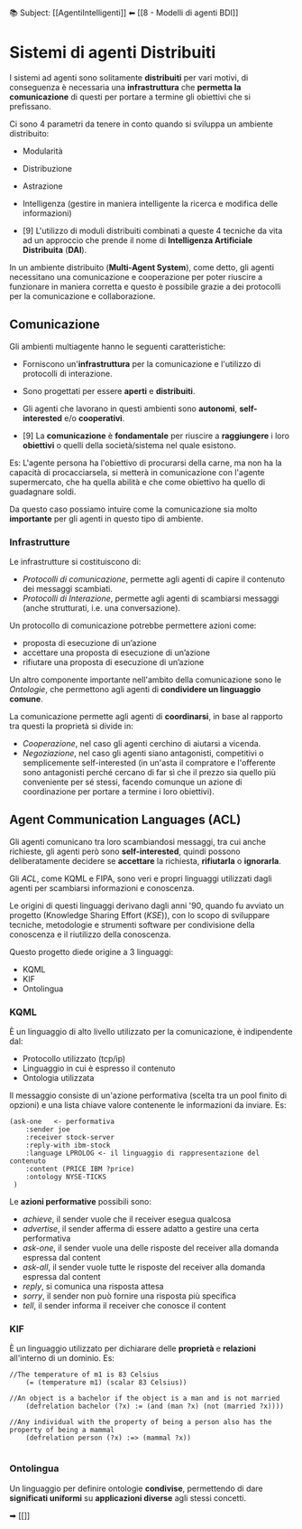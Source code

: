 📚 Subject: [[AgentiIntelligenti]]
⬅ [[8 - Modelli di agenti BDI]]

# Sistemi di agenti Distribuiti

I sistemi ad agenti sono solitamente **distribuiti** per vari motivi, di conseguenza è necessaria una **infrastruttura** che **permetta la comunicazione** di questi per portare a termine gli obiettivi che si prefissano.

Ci sono 4 parametri da tenere in conto quando si sviluppa un ambiente distribuito:
- Modularità
- Distribuzione
- Astrazione
- Intelligenza (gestire in maniera intelligente la ricerca e modifica delle informazioni)

 - [9] L'utilizzo di moduli distribuiti combinati a queste 4 tecniche da vita ad un approccio che prende il nome di **Intelligenza Artificiale Distribuita** (**DAI**).

In un ambiente distribuito (**Multi-Agent System**), come detto, gli agenti necessitano una comunicazione e cooperazione per poter riuscire a funzionare in maniera corretta e questo è possibile grazie a dei protocolli per la comunicazione e collaborazione.

## Comunicazione

Gli ambienti multiagente hanno le seguenti caratteristiche:
- Forniscono un'**infrastruttura** per la comunicazione e l'utilizzo di protocolli di interazione.
- Sono progettati per essere **aperti** e **distribuiti**.
- Gli agenti che lavorano in questi ambienti sono **autonomi**, **self-interested** e/o **cooperativi**.

 - [9] La **comunicazione** è **fondamentale** per riuscire a **raggiungere** i loro **obiettivi** o quelli della società/sistema nel quale esistono.

Es: 
L'agente persona ha l'obiettivo di procurarsi della carne, ma non ha la capacità di procacciarsela, si metterà in comunicazione con l'agente supermercato, che ha quella abilità e che come obiettivo ha quello di guadagnare soldi.

Da questo caso possiamo intuire come la comunicazione sia molto **importante** per gli agenti in questo tipo di ambiente.

### Infrastrutture

Le infrastrutture si costituiscono di:
- *Protocolli di comunicazione*, permette agli agenti di capire il contenuto dei messaggi scambiati.
- *Protocolli di Interazione*, permette agli agenti di scambiarsi messaggi (anche strutturati, i.e. una conversazione).

Un protocollo di comunicazione potrebbe permettere azioni come:
- proposta di esecuzione di un’azione 
- accettare una proposta di esecuzione di un’azione
- rifiutare una proposta di esecuzione di un’azione

Un altro componente importante nell'ambito della comunicazione sono le *Ontologie*, che permettono agli agenti di **condividere un linguaggio comune**.

La comunicazione permette agli agenti di **coordinarsi**, in base al rapporto tra questi la proprietà si divide in:
- *Cooperazione*, nel caso gli agenti cerchino di aiutarsi a vicenda. 
- *Negoziazione*, nel caso gli agenti siano antagonisti, competitivi o semplicemente self-interested (in un'asta il compratore e l'offerente sono antagonisti perché cercano di far sì che il prezzo sia quello più conveniente per sé stessi, facendo comunque un azione di coordinazione per portare a termine i loro obiettivi).

## Agent Communication Languages (ACL)

Gli agenti comunicano tra loro scambiandosi messaggi, tra cui anche richieste, gli agenti però sono **self-interested**, quindi possono deliberatamente decidere se **accettare** la richiesta, **rifiutarla** o **ignorarla**.

Gli *ACL*, come KQML e FIPA, sono veri e propri linguaggi utilizzati dagli agenti per scambiarsi informazioni e conoscenza.

Le origini di questi linguaggi derivano dagli anni '90, quando fu avviato un progetto (Knowledge Sharing Effort (*KSE*)), con lo scopo di sviluppare tecniche, metodologie e strumenti software per condivisione della conoscenza e il riutilizzo della conoscenza.

Questo progetto diede origine a 3 linguaggi:
- KQML
- KIF
- Ontolingua

### KQML

È un linguaggio di alto livello utilizzato per la comunicazione, è indipendente dal:
- Protocollo utilizzato (tcp/ip)
- Linguaggio in cui è espresso il contenuto
- Ontologia utilizzata

Il messaggio consiste di un'azione performativa (scelta tra un pool finito di opzioni) e una lista chiave valore contenente le informazioni da inviare.
Es:
```KQML
(ask-one   <- performativa
	:sender joe 
	:receiver stock-server 
	:reply-with ibm-stock 
	:language LPROLOG <- il linguaggio di rappresentazione del contenuto 
	:content (PRICE IBM ?price) 
	:ontology NYSE-TICKS
 )
 ```

Le **azioni performative** possibili sono:
- *achieve*, il sender vuole che il receiver esegua qualcosa 
- *advertise*, il sender afferma di essere adatto a gestire una certa performativa
- *ask-one*, il sender vuole una delle risposte del receiver alla domanda espressa dal content
- *ask-all*, il sender vuole tutte le risposte del receiver alla domanda espressa dal content
- *reply*, si comunica una risposta attesa
- *sorry*, il sender non può fornire una risposta più specifica
- *tell*, il sender informa il receiver che conosce il content

### KIF

È un linguaggio utilizzato per dichiarare delle **proprietà** e **relazioni** all'interno di un dominio.
Es:
```KIF
//The temperature of m1 is 83 Celsius
	(= (temperature m1) (scalar 83 Celsius)) 
	
//An object is a bachelor if the object is a man and is not married
	(defrelation bachelor (?x) := (and (man ?x) (not (married ?x)))) 
	
//Any individual with the property of being a person also has the property of being a mammal
	(defrelation person (?x) :=> (mammal ?x))
	
```


### Ontolingua

Un linguaggio per definire ontologie **condivise**, permettendo di dare **significati uniformi** su **applicazioni diverse** agli stessi concetti.

➡ [[]]